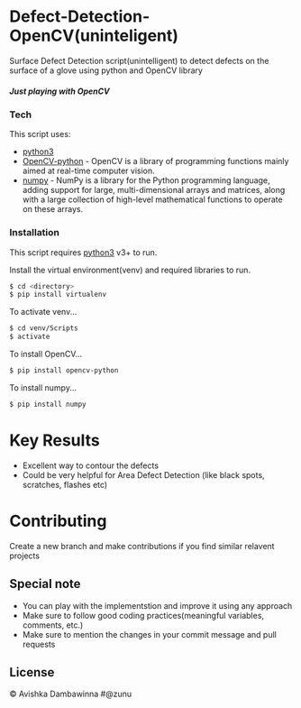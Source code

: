 # Defect-Detection-OpenCV(uninteligent)


Surface Defect Detection script(unintelligent) to detect defects on the surface of a glove using python and OpenCV library
##### Just playing with OpenCV





### Tech

This script uses:

* [python3](https://www.python.org/) 
* [OpenCV-python](https://pypi.org/project/opencv-python/) - OpenCV is a library of programming functions mainly aimed at real-time computer vision.
* [numpy](https://numpy.org/install/) - NumPy is a library for the Python programming language, adding support for large, multi-dimensional arrays and matrices, along with a large collection of high-level mathematical functions to operate on these arrays.


### Installation

This script requires [python3](https://www.python.org/) v3+ to run.

Install the virtual environment(venv) and required libraries to run.

```sh
$ cd <directory>
$ pip install virtualenv
```

To activate venv...

```sh
$ cd venv/Scripts
$ activate
```

To install OpenCV...

```sh
$ pip install opencv-python
```

To install numpy...

```sh
$ pip install numpy
```

<!-- CONTRIBUTING -->

# Key Results 
 - Excellent way to contour the defects
 - Could be very helpful for Area Defect Detection (like black spots, scratches, flashes etc)

# Contributing

Create a new branch and make contributions if you find similar relavent projects

## Special note
- You can play with the implementstion and improve it using any approach
- Make sure to follow good coding practices(meaningful variables, comments, etc.)
- Make sure to mention the changes in your commit message and pull requests


License
----

:copyright: Avishka Dambawinna #@zunu




